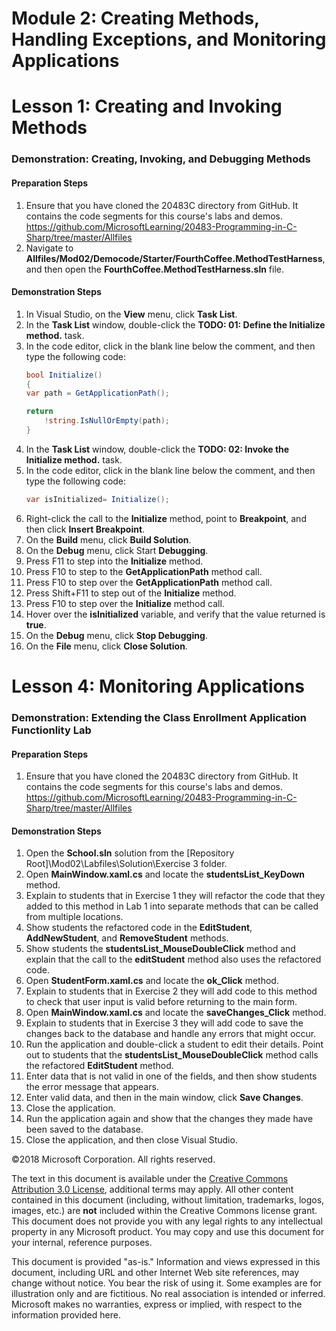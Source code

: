 # Module 2: Creating Methods, Handling Exceptions, and Monitoring Applications

# Lesson 1: Creating and Invoking Methods

### Demonstration: Creating, Invoking, and Debugging Methods

#### Preparation Steps

1. Ensure that you have cloned the 20483C directory from GitHub. It contains the code segments for this course's labs and demos. https://github.com/MicrosoftLearning/20483-Programming-in-C-Sharp/tree/master/Allfiles
2. Navigate to **Allfiles/Mod02/Democode/Starter/FourthCoffee.MethodTestHarness**, and then open the **FourthCoffee.MethodTestHarness.sln** file.

#### Demonstration Steps

1.	In Visual Studio, on the **View** menu, click **Task List**.
2.	In the **Task List** window, double-click the **TODO: 01: Define the Initialize method.** task.
3.	In the code editor, click in the blank line below the comment, and then type the following code:
    ```cs
    bool Initialize()
    {
    var path = GetApplicationPath();

    return
        !string.IsNullOrEmpty(path);
    } 
    ```
4.	In the **Task List** window, double-click the **TODO: 02: Invoke the Initialize method.** task.
5.	In the code editor, click in the blank line below the comment, and then type the following code:
    ```cs
    var isInitialized= Initialize();
    ```
6.	Right-click the call to the **Initialize** method, point to **Breakpoint**, and then click **Insert Breakpoint**.
7.	On the **Build** menu, click **Build Solution**.
8.	On the **Debug** menu, click Start **Debugging**.
9.	Press F11 to step into the **Initialize** method.
10.	Press F10 to step to the **GetApplicationPath** method call.
11.	Press F10 to step over the **GetApplicationPath** method call.
12.	Press Shift+F11 to step out of the **Initialize** method.
13.	Press F10 to step over the **Initialize** method call.
14.	Hover over the **isInitialized** variable, 
and verify that the value returned is **true**.
15.	On the **Debug** menu, click **Stop Debugging**.
16.	On the **File** menu, click **Close Solution**.


# Lesson 4: Monitoring Applications

### Demonstration: Extending the Class Enrollment Application Functionlity Lab

#### Preparation Steps

1. Ensure that you have cloned the 20483C directory from GitHub. It contains the code segments for this course's labs and demos. https://github.com/MicrosoftLearning/20483-Programming-in-C-Sharp/tree/master/Allfiles

#### Demonstration Steps

1.  Open the **School.sln** solution from the
    [Repository Root]\\Mod02\\Labfiles\\Solution\\Exercise 3 folder.
2.  Open **MainWindow.xaml.cs** and locate the **studentsList_KeyDown** method.
3.  Explain to students that in Exercise 1 they will refactor the code that they
    added to this method in Lab 1 into separate methods that can be called from
    multiple locations.
4.  Show students the refactored code in the **EditStudent**, **AddNewStudent**,
    and **RemoveStudent** methods.
5.  Show students the **studentsList_MouseDoubleClick** method and explain that
    the call to the **editStudent** method also uses the refactored code.
6.  Open **StudentForm.xaml.cs** and locate the **ok_Click** method.
7.  Explain to students that in Exercise 2 they will add code to this method to
    check that user input is valid before returning to the main form.
8.  Open **MainWindow.xaml.cs** and locate the **saveChanges_Click** method.
9.  Explain to students that in Exercise 3 they will add code to save the
    changes back to the database and handle any errors that might occur.
10. Run the application and double-click a student to edit their details. Point
    out to students that the **studentsList_MouseDoubleClick** method calls the
    refactored **EditStudent** method.
11. Enter data that is not valid in one of the fields, and then show students
    the error message that appears.
12. Enter valid data, and then in the main window, click **Save Changes**.
13. Close the application.
14. Run the application again and show that the changes they made have been
    saved to the database.
15. Close the application, and then close Visual Studio.



©2018 Microsoft Corporation. All rights reserved.

The text in this document is available under the  [Creative Commons Attribution 3.0 License](https://creativecommons.org/licenses/by/3.0/legalcode), additional terms may apply. All other content contained in this document (including, without limitation, trademarks, logos, images, etc.) are  **not**  included within the Creative Commons license grant. This document does not provide you with any legal rights to any intellectual property in any Microsoft product. You may copy and use this document for your internal, reference purposes.

This document is provided &quot;as-is.&quot; Information and views expressed in this document, including URL and other Internet Web site references, may change without notice. You bear the risk of using it. Some examples are for illustration only and are fictitious. No real association is intended or inferred. Microsoft makes no warranties, express or implied, with respect to the information provided here.
